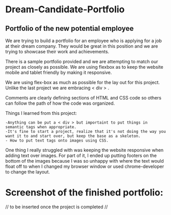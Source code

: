 # Dream-Candidate-Portfolio

## Portfolio of the new potential employee

We are trying to build a portfolio for an employee who is applying for a job at their dream company. They would be great in this position and we are trying to showcase their work and achievements. 

There is a sample portfolio provided and we are attempting to match our project as closely as possible. 
We are using flexbox as to keep the website mobile and tablet friendly by making it responsive. 

We are using flex-box as much as possible for the lay out for this project. Unlike the last project we are embracing < div > .

Comments are clearly defining sections of HTML and CSS code so others can follow the path of how the code was organized. 

Things I learned from this project:

    -Anything can be put a < div > but importaint to put things in semantic tags when appropriate. 
    -It's fine to start a project, realize that it's not doing the way you want it to and start over, but keep the base as a skeleton. 
    - How to put text tags onto images using CSS. 

One thing I really struggled with was keeping the website responsive when adding text over images.  For part of it, I ended up putting footers on the bottom of the images because I was so unhappy with where the text would float off to when I changed my browser window or used chrome-developer to change the layout.    

# Screenshot of the finished portfolio:

// to be inserted once the project is completed //
